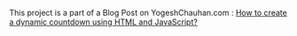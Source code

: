 This project is a part of a Blog Post on YogeshChauhan.com : <a href="https://www.yogeshchauhan.com/how-to-create-a-dynamic-countdown-using-html-and-javascript/" target="_blank">How to create a dynamic countdown using HTML and JavaScript?</a>
